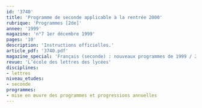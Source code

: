 ```yaml
---
id: '3740'
title: 'Programme de seconde applicable à la rentrée 2000'
rubrique: 'Programmes [2de]'
annee: '1999'
magazine: 'n°7 1er décembre 1999'
pages: '10'
description: 'Instructions officielles.'
article_pdf: '3740.pdf'
magazine_special: 'Français (seconde) : nouveaux programmes de 1999 / 2000'
revue: 'L’école des lettres des lycées'
disciplines:
- lettres
niveau_etudes:
- seconde
programmes:
- mise en œuvre des programmes et progressions annuelles
---
```

